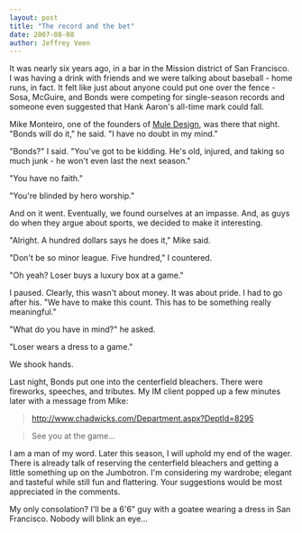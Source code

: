 ```yaml
---
layout: post
title: "The record and the bet"
date: 2007-08-08
author: Jeffrey Veen
---
```

It was nearly six years ago, in a bar in the Mission district of San Francisco. I was having a drink with friends and we were talking about baseball - home runs, in fact. It felt like just about anyone could put one over the fence - Sosa, McGuire, and Bonds were competing for single-season records and someone even suggested that Hank Aaron's all-time mark could fall.

Mike Monteiro, one of the founders of [Mule Design][], was there that night. "Bonds will do it," he said. "I have no doubt in my mind."

"Bonds?" I said. "You've got to be kidding. He's old, injured, and taking so much junk - he won't even last the next season."

"You have no faith."

"You're blinded by hero worship."

And on it went. Eventually, we found ourselves at an impasse. And, as guys do when they argue about sports, we decided to make it interesting.

"Alright. A hundred dollars says he does it," Mike said.

"Don't be so minor league. Five hundred," I countered.

"Oh yeah? Loser buys a luxury box at a game."

I paused. Clearly, this wasn't about money. It was about pride. I had to go after his. "We have to make this count. This has to be something really meaningful."

"What do you have in mind?" he asked.

"Loser wears a dress to a game."

We shook hands.

Last night, Bonds put one into the centerfield bleachers. There were fireworks, speeches, and tributes. My IM client popped up a few minutes later with a message from Mike:

>    <http://www.chadwicks.com/Department.aspx?DeptId=8295>

>    See you at the game...

I am a man of my word. Later this season, I will uphold my end of the wager. There is already talk of reserving the centerfield bleachers and getting a little something up on the Jumbotron. I'm considering my wardrobe; elegant and tasteful while still fun and flattering. Your suggestions would be most appreciated in the comments.

My only consolation? I'll be a 6'6" guy with a goatee wearing a dress in San Francisco. Nobody will blink an eye...

[Mule Design]: http://muledesign.com/
